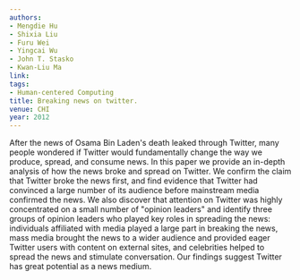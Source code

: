 ```yaml
---
authors:
- Mengdie Hu
- Shixia Liu
- Furu Wei
- Yingcai Wu
- John T. Stasko
- Kwan-Liu Ma
link:
tags:
- Human-centered Computing
title: Breaking news on twitter.
venue: CHI
year: 2012
---
```

After the news of Osama Bin Laden's death leaked through Twitter, many people wondered if Twitter would fundamentally change the way we produce, spread, and consume news. In this paper we provide an in-depth analysis of how the news broke and spread on Twitter. We confirm the claim that Twitter broke the news first, and find evidence that Twitter had convinced a large number of its audience before mainstream media confirmed the news. We also discover that attention on Twitter was highly concentrated on a small number of "opinion leaders" and identify three groups of opinion leaders who played key roles in spreading the news: individuals affiliated with media played a large part in breaking the news, mass media brought the news to a wider audience and provided eager Twitter users with content on external sites, and celebrities helped to spread the news and stimulate conversation. Our findings suggest Twitter has great potential as a news medium.